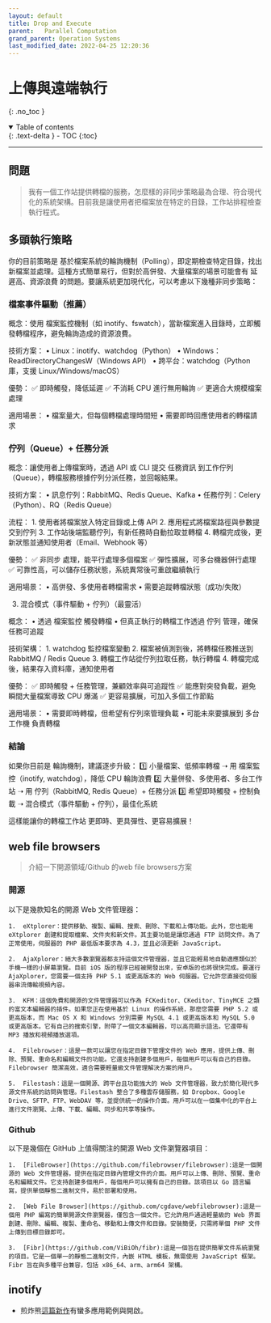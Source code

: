 ```yaml
---
layout: default
title: Drop and Execute
parent:   Parallel Computation
grand_parent: Operation Systems
last_modified_date: 2022-04-25 12:20:36
---
```


# 上傳與遠端執行
{: .no_toc }

<details open markdown="block">
  <summary>
    Table of contents
  </summary>
  {: .text-delta }
- TOC
{:toc}
</details>

---

## 問題

> 我有一個工作站提供轉檔的服務，怎麼樣的非同步策略最為合理、符合現代化的系統架構。目前我是讓使用者把檔案放在特定的目錄，工作站排程檢查執行程式。

## 多頭執行策略

你的目前策略是 基於檔案系統的輪詢機制（Polling），即定期檢查特定目錄，找出新檔案並處理。這種方式簡單易行，但對於高併發、大量檔案的場景可能會有 延遲高、資源浪費 的問題。要讓系統更加現代化，可以考慮以下幾種非同步策略：

### 檔案事件驅動（推薦）

概念：使用 檔案監控機制（如 inotify、fswatch），當新檔案進入目錄時，立即觸發轉檔程序，避免輪詢造成的資源浪費。

技術方案：
	•	Linux：inotify、watchdog（Python）
	•	Windows：ReadDirectoryChangesW（Windows API）
	•	跨平台：watchdog（Python 庫，支援 Linux/Windows/macOS）

優勢：
✅ 即時觸發，降低延遲
✅ 不消耗 CPU 進行無用輪詢
✅ 更適合大規模檔案處理

適用場景：
	•	檔案量大，但每個轉檔處理時間短
	•	需要即時回應使用者的轉檔請求

### 佇列（Queue）+ 任務分派

概念：讓使用者上傳檔案時，透過 API 或 CLI 提交 任務資訊 到工作佇列（Queue），轉檔服務根據佇列分派任務，並回報結果。

技術方案：
	•	訊息佇列：RabbitMQ、Redis Queue、Kafka
	•	任務佇列：Celery（Python）、RQ（Redis Queue）

流程：
	1.	使用者將檔案放入特定目錄或上傳 API
	2.	應用程式將檔案路徑與參數提交到佇列
	3.	工作站後端監聽佇列，有新任務時自動拉取並轉檔
	4.	轉檔完成後，更新狀態並通知使用者（Email、Webhook 等）

優勢：
✅ 非同步 處理，能平行處理多個檔案
✅ 彈性擴展，可多台機器併行處理
✅ 可靠性高，可以儲存任務狀態，系統異常後可重啟繼續執行

適用場景：
	•	高併發、多使用者轉檔需求
	•	需要追蹤轉檔狀態（成功/失敗）

3. 混合模式（事件驅動 + 佇列）（最靈活）

概念：
	•	透過 檔案監控 觸發轉檔
	•	但真正執行的轉檔工作透過 佇列 管理，確保任務可追蹤

技術架構：
	1.	watchdog 監控檔案變動
	2.	檔案被偵測到後，將轉檔任務推送到 RabbitMQ / Redis Queue
	3.	轉檔工作站從佇列拉取任務，執行轉檔
	4.	轉檔完成後，結果存入資料庫，通知使用者

優勢：
✅ 即時觸發 + 任務管理，兼顧效率與可追蹤性
✅ 能應對突發負載，避免瞬間大量檔案導致 CPU 爆滿
✅ 更容易擴展，可加入多個工作節點

適用場景：
	•	需要即時轉檔，但希望有佇列來管理負載
	•	可能未來要擴展到 多台工作機 負責轉檔

### 結論

如果你目前是 輪詢機制，建議逐步升級：
1️⃣ 小量檔案、低頻率轉檔 ➝ 用 檔案監控（inotify, watchdog），降低 CPU 輪詢浪費
2️⃣ 大量併發、多使用者、多台工作站 ➝ 用 佇列（RabbitMQ, Redis Queue）+ 任務分派
3️⃣ 希望即時觸發 + 控制負載 ➝ 混合模式（事件驅動 + 佇列），最佳化系統

這樣能讓你的轉檔工作站 更即時、更具彈性、更容易擴展！

## web file browsers

> 介紹一下開源領域/Github 的web file browsers方案

### 開源

以下是幾款知名的開源 Web 文件管理器：

	1.	eXtplorer：提供移動、複製、編輯、搜索、刪除、下載和上傳功能。此外，您也能用 eXtplorer 創建和提取檔案、文件夾和新文件。其主要功能是讓您通過 FTP 訪問文件。為了正常使用，伺服器的 PHP 最低版本要求為 4.3，並且必須更新 JavaScript。  ￼

	2.	AjaXplorer：絕大多數瀏覽器都支持這個文件管理器，並且它能輕易地自動適應類似於手機一樣的小屏幕瀏覽。目前 iOS 版的程序已經被開發出來，安卓版的也將很快完成。要運行 AjaXplorer，您需要一個支持 PHP 5.1 或更高版本的 Web 伺服器。它允許您直接從伺服器串流傳輸視頻內容。  ￼

	3.	KFM：這個免費和開源的文件管理器可以作為 FCKeditor、CKeditor、TinyMCE 之類的富文本編輯器的插件。如果您正在使用基於 Linux 的操作系統，那麼您需要 PHP 5.2 或更高版本，而 Mac OS X 和 Windows 分別需要 MySQL 4.1 或更高版本和 MySQL 5.0 或更高版本。它有自己的搜索引擎，附帶了一個文本編輯器，可以高亮顯示語法。它還帶有 MP3 播放和視頻播放選項。  ￼

	4.	Filebrowser：這是一款可以讓您在指定目錄下管理文件的 Web 應用，提供上傳、刪除、預覽、重命名和編輯文件的功能。它還支持創建多個用戶，每個用戶可以有自己的目錄。Filebrowser 簡潔高效，適合需要輕量級文件管理解決方案的用戶。  ￼

	5.	Filestash：這是一個開源、跨平台且功能強大的 Web 文件管理器，致力於簡化現代多源文件系統的訪問與管理。Filestash 整合了多種雲存儲服務，如 Dropbox、Google Drive、SFTP、FTP、WebDAV 等，並提供統一的操作介面。用戶可以在一個集中化的平台上進行文件瀏覽、上傳、下載、編輯、同步和共享等操作。  ￼

### Github

以下是幾個在 GitHub 上值得關注的開源 Web 文件瀏覽器項目：

	1.	[FileBrowser](https://github.com/filebrowser/filebrowser):這是一個開源的 Web 文件管理器，提供在指定目錄內管理文件的介面。用戶可以上傳、刪除、預覽、重命名和編輯文件。它支持創建多個用戶，每個用戶可以擁有自己的目錄。該項目以 Go 語言編寫，提供單個靜態二進制文件，易於部署和使用。  ￼

	2.	[Web File Browser](https://github.com/cgdave/webfilebrowser):這是一個用 PHP 編寫的簡單開源文件瀏覽器，僅包含一個文件。它允許用戶通過輕量級的 Web 界面創建、刪除、編輯、複製、重命名、移動和上傳文件和目錄。安裝簡便，只需將單個 PHP 文件上傳到目標目錄即可。  ￼

	3.	[Fibr](https://github.com/ViBiOh/fibr):這是一個旨在提供簡單文件系統瀏覽的項目。它是一個單一的靜態二進制文件，內嵌 HTML 模板，無需使用 JavaScript 框架。Fibr 旨在與多種平台兼容，包括 x86_64、arm、arm64 架構。  ￼

## inotify

- 煎炸熊[這篇新作](https://note.artchiu.org/2024/01/16/inotify-tools-%E7%9B%A3%E6%8E%A7%E6%AA%94%E6%A1%88%E8%AE%8A%E5%8B%95%E3%80%81%E8%A7%B8%E7%99%BC%E8%99%95%E7%90%86%E5%8B%95%E4%BD%9C/)有蠻多應用範例與開啟。

